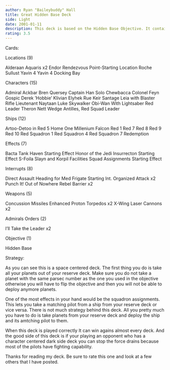 ```yaml
---
author: Ryan "Baileybuddy" Hall
title: Great Hidden Base Deck
side: Light
date: 2001-01-11
description: This deck is based on the Hidden Base Objective. It contains many pilots with their matching Starships. This deck is based in space.
rating: 3.5
---
```

Cards: 

Locations (9)

Alderaan
Aquaris x2
Endor
Rendezvous Point-Starting Location
Roche
Sullust
Yavin 4
Yavin 4 Docking Bay

Characters (15)

Admiral Ackbar
Bren Quersey
Captain Han Solo
Chewbacca
Colonel Feyn Gospic
Derek ’Hobbie’ Klivian
Elyhek Rue
Keir Santage
Leia with Blaster Rifle
Lieutenant Naytaan
Luke Skywalker
Obi-Wan With Lightsaber
Red Leader
Theron Nett
Wedge Antilles, Red Squad Leader

Ships (12)

Artoo-Detoo in Red 5
Home One
Millenium Falcon
Red 1
Red 7
Red 8
Red 9
Red 10
Red Squadron 1
Red Squadron 4
Red Squadron 7
Redemption

Effects (7)

Bacta Tank
Haven		   Starting Effect
Honor of the Jedi
Insurrecton	   Starting Effect
S-Foila
Slayn and Korpil Facilities
Squad Assignments  Starting Effect

Interrupts (8)

Direct Assault
Heading for Med Frigate   Starting Int.
Organized Attack x2
Punch It!
Out of Nowhere
Rebel Barrier x2

Weapons (5)

Concussion Missiles
Enhanced Proton Torpedos x2
X-Wing Laser Cannons x2

Admirals Orders (2)

I’ll Take the Leader x2

Objective (1)

Hidden Base 

Strategy: 

As you can see this is a space centered deck. The first thing you do is take all your planets out of your reserve deck. Make sure you do not take a planet with the same parsec number as the one you used in the objective otherwise you will have to flip the objective and then you will not be able to deploy anymore planets.

One of the most effects in your hand would be the squadron assignments. This lets you take a matching pilot from a ship from your reserve deck or vice versa. There is not much strategy behind this deck. All you pretty much you have to do is take planets from your reserve deck and deploy the ship and its amtching pilot to them.

When this deck is played correctly It can win agains almost every deck. And the good side of this deck is if your playing an opponent who has a character centered dark side deck you can stop the force drains because most of the pilots have fighting capability.

Thanks for reading my deck. Be sure to rate this one and look at a few others that I have posted. 